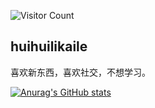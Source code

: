 ![Visitor Count](https://profile-counter.glitch.me/huihuilikaile/count.svg)

## huihuilikaile

喜欢新东西，喜欢社交，不想学习。

[![Anurag's GitHub stats](https://github-readme-stats.vercel.app/api?username=huihuilikaile&show_icons=true&theme=tokyonight)](https://b23.tv/iEJTnPp)
